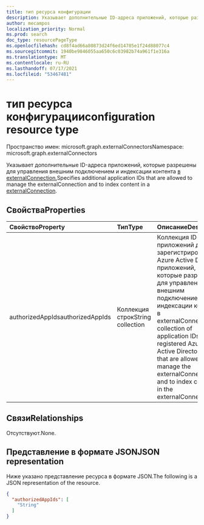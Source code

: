 ```yaml
---
title: тип ресурса конфигурации
description: Указывает дополнительные ID-адреса приложений, которые разрешены для управления внешним подключением и индексации контента в externalConnection.
author: mecampos
localization_priority: Normal
ms.prod: search
doc_type: resourcePageType
ms.openlocfilehash: cd8f4ad66a80873d24f6ed14785e1f24d88077c4
ms.sourcegitcommit: 1940be9846055aa650c6c03982b74a961f1e316a
ms.translationtype: MT
ms.contentlocale: ru-RU
ms.lasthandoff: 07/17/2021
ms.locfileid: "53467481"
---
```

# <a name="configuration-resource-type"></a><span data-ttu-id="95ead-103">тип ресурса конфигурации</span><span class="sxs-lookup"><span data-stu-id="95ead-103">configuration resource type</span></span>

<span data-ttu-id="95ead-104">Пространство имен: microsoft.graph.externalConnectors</span><span class="sxs-lookup"><span data-stu-id="95ead-104">Namespace: microsoft.graph.externalConnectors</span></span>



<span data-ttu-id="95ead-105">Указывает дополнительные ID-адреса приложений, которые разрешены для управления внешним подключением и индексации контента [в externalConnection.](../resources/externalconnectors-externalconnection.md)</span><span class="sxs-lookup"><span data-stu-id="95ead-105">Specifies additional application IDs that are allowed to manage the externalConnection and to index content in a [externalConnection](../resources/externalconnectors-externalconnection.md).</span></span>

## <a name="properties"></a><span data-ttu-id="95ead-106">Свойства</span><span class="sxs-lookup"><span data-stu-id="95ead-106">Properties</span></span>
|<span data-ttu-id="95ead-107">Свойство</span><span class="sxs-lookup"><span data-stu-id="95ead-107">Property</span></span>|<span data-ttu-id="95ead-108">Тип</span><span class="sxs-lookup"><span data-stu-id="95ead-108">Type</span></span>|<span data-ttu-id="95ead-109">Описание</span><span class="sxs-lookup"><span data-stu-id="95ead-109">Description</span></span>|
|:---|:---|:---|
|<span data-ttu-id="95ead-110">authorizedAppIds</span><span class="sxs-lookup"><span data-stu-id="95ead-110">authorizedAppIds</span></span>|<span data-ttu-id="95ead-111">Коллекция строк</span><span class="sxs-lookup"><span data-stu-id="95ead-111">String collection</span></span>|<span data-ttu-id="95ead-112">Коллекция ID-приложений для зарегистрированных Azure Active Directory приложений, которые разрешены для управления внешним подключением и индексации контента в externalConnection.</span><span class="sxs-lookup"><span data-stu-id="95ead-112">A collection of application IDs for registered Azure Active Directory apps that are allowed to manage the externalConnection and to index content in the externalConnection.</span></span>|

## <a name="relationships"></a><span data-ttu-id="95ead-113">Связи</span><span class="sxs-lookup"><span data-stu-id="95ead-113">Relationships</span></span>
<span data-ttu-id="95ead-114">Отсутствуют.</span><span class="sxs-lookup"><span data-stu-id="95ead-114">None.</span></span>

## <a name="json-representation"></a><span data-ttu-id="95ead-115">Представление в формате JSON</span><span class="sxs-lookup"><span data-stu-id="95ead-115">JSON representation</span></span>
<span data-ttu-id="95ead-116">Ниже указано представление ресурса в формате JSON.</span><span class="sxs-lookup"><span data-stu-id="95ead-116">The following is a JSON representation of the resource.</span></span>
<!-- {
  "blockType": "resource",
  "@odata.type": "microsoft.graph.externalConnectors.configuration"
}
-->
``` json
{
  "authorizedAppIds": [
    "String"
  ]
}
```

